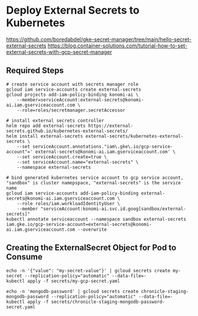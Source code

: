 # Deploy External Secrets to Kubernetes
https://github.com/boredabdel/gke-secret-manager/tree/main/hello-secret-external-secrets
https://blog.container-solutions.com/tutorial-how-to-set-external-secrets-with-gcp-secret-manager 

## Required Steps
```
# create service account with secrets manager role
gcloud iam service-accounts create external-secrets
gcloud projects add-iam-policy-binding konomi-ai \
    --member=serviceAccount:external-secrets@konomi-ai.iam.gserviceaccount.com \
    --role=roles/secretmanager.secretAccessor

# install external secrets controller
helm repo add external-secrets https://external-secrets.github.io/kubernetes-external-secrets/
helm install external-secrets external-secrets/kubernetes-external-secrets \
    --set serviceAccount.annotations."iam\.gke\.io/gcp-service-account"=' external-secrets@konomi-ai.iam.gserviceaccount.com' \
    --set serviceAccount.create=true \
    --set serviceAccount.name="external-secrets" \
    --namespace external-secrets

# bind generated kubernetes service account to gcp service account, "sandbox" is cluster namepspace, "external-secrets" is the service name
gcloud iam service-accounts add-iam-policy-binding external-secrets@konomi-ai.iam.gserviceaccount.com \
    --role roles/iam.workloadIdentityUser \
    --member "serviceAccount:konomi-ai.svc.id.goog[sandbox/external-secrets]"
kubectl annotate serviceaccount --namespace sandbox external-secrets iam.gke.io/gcp-service-account=external-secrets@konomi-ai.iam.gserviceaccount.com --overwrite
```

## Creating the ExternalSecret Object for Pod to Consume

```
echo -n '{"value": "my-secret-value"}' | gcloud secrets create my-secret --replication-policy="automatic" --data-file=-
kubectl apply -f secrets/my-gcp-secret.yaml

echo -n 'mongodb-password' | gcloud secrets create chronicle-staging-mongodb-password --replication-policy="automatic" --data-file=- 
kubectl apply -f secrets/chronicle-staging-mongodb-password-secret.yaml
```